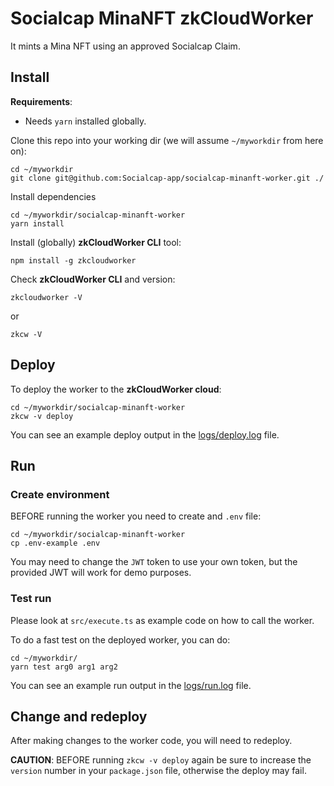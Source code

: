 # Socialcap MinaNFT zkCloudWorker

It mints a Mina NFT using an approved Socialcap Claim.

## Install

**Requirements**: 
- Needs `yarn` installed globally.

Clone this repo into your working dir (we will assume `~/myworkdir` from here on):
~~~
cd ~/myworkdir
git clone git@github.com:Socialcap-app/socialcap-minanft-worker.git ./
~~~

Install dependencies
~~~
cd ~/myworkdir/socialcap-minanft-worker
yarn install
~~~

Install (globally) **zkCloudWorker CLI** tool:
~~~
npm install -g zkcloudworker
~~~

Check **zkCloudWorker CLI** and version:
~~~
zkcloudworker -V
~~~
or 
~~~
zkcw -V
~~~

## Deploy

To deploy the worker to the **zkCloudWorker cloud**:
~~~
cd ~/myworkdir/socialcap-minanft-worker
zkcw -v deploy
~~~

You can see an example deploy output in the [logs/deploy.log](./logs/deploy.log) file.

## Run  

### Create environment 

BEFORE running the worker you need to create and `.env` file:
~~~
cd ~/myworkdir/socialcap-minanft-worker
cp .env-example .env
~~~

You may need to change the `JWT` token to use your own token, but the provided JWT will work for demo purposes.

### Test run

Please look at `src/execute.ts` as example code on how to call the worker.

To do a fast test on the deployed worker, you can do:
~~~
cd ~/myworkdir/
yarn test arg0 arg1 arg2
~~~

You can see an example run output in the [logs/run.log](./logs/run.log) file.

## Change and redeploy

After making changes to the worker code, you will need to redeploy.

**CAUTION**: BEFORE running `zkcw -v deploy` again be sure to increase the
 `version` number in your `package.json` file, otherwise the deploy may fail.

